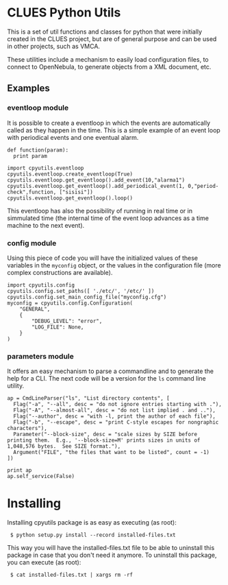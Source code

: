 # CLUES Python Utils
This is a set of util functions and classes for python that were initially created in the CLUES project, but are of general purpose and can be used in other projects, such as VMCA.

These utilities include a mechanism to easily load configuration files, to connect to OpenNebula, to generate objects from a XML document, etc.

## Examples

### eventloop module

It is possible to create a eventloop in which the events are automatically called as they happen in the time. This is a simple example of an event loop with periodical events and one eventual alarm.

```
def function(param):
  print param

import cpyutils.eventloop
cpyutils.eventloop.create_eventloop(True)
cpyutils.eventloop.get_eventloop().add_event(10,"alarma1")
cpyutils.eventloop.get_eventloop().add_periodical_event(1, 0,"period-check",function, ["sisisi"])
cpyutils.eventloop.get_eventloop().loop()
```

This eventloop has also the possibility of running in real time or in simmulated time (the internal time of the event loop advances as a time machine to the next event).

### config module

Using this piece of code you will have the initialized values of these variables in the ```myconfig``` object, or the values in the configuration file (more complex constructions are available).

```
import cpyutils.config
cpyutils.config.set_paths([ './etc/', '/etc/' ])
cpyutils.config.set_main_config_file("myconfig.cfg")
myconfig = cpyutils.config.Configuration(
    "GENERAL",
    {
        "DEBUG_LEVEL": "error",
        "LOG_FILE": None,
    }
)
```
### parameters module

It offers an easy mechanism to parse a commandline and to generate the help for a CLI. The next code will be a version for the ```ls``` command line utility.

```
ap = CmdLineParser("ls", "List directory contents", [
  Flag("-a", "--all", desc = "do not ignore entries starting with ."),
  Flag("-A", "--almost-all", desc = "do not list implied . and .."),
  Flag("--author", desc = "with -l, print the author of each file"),
  Flag("-b", "--escape", desc = "print C-style escapes for nongraphic characters"),
  Parameter("--block-size", desc = "scale sizes by SIZE before printing them.  E.g., '--block-size=M' prints sizes in units of 1,048,576 bytes.  See SIZE format."),
  Argument("FILE", "the files that want to be listed", count = -1)
])

print ap
ap.self_service(False)
```

# Installing

Installing cpyutils package is as easy as executing (as root):

``` $ python setup.py install --record installed-files.txt```

This way you will have the installed-files.txt file to be able to uninstall this package in case that you don't need it anymore. To uninstall this package, you can execute (as root):

``` $ cat installed-files.txt | xargs rm -rf```
